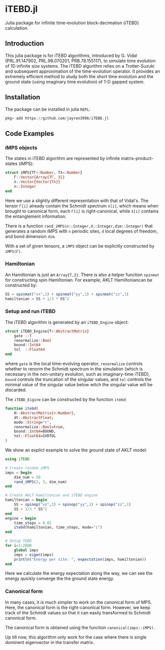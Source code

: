 # iTEBD.jl

Julia package for infinite time-evolution block-decimation (iTEBD) calculation.

## Introduction

This julia package is for iTEBD algorithms, introduced by G. Vidal (PRL.91.147902, PRL.98.070201, PRB.78.155117), to simulate time evolution of 1D infinite size systems. The iTEBD algorithm relies on a Trotter-Suzuki and subsequent approximation of the time-evolution operator. It provides an extremely efficient method to study both the short time evolution and the ground state (using imaginary time evolution) of 1-D gapped system.

## Installation

The package can be installed in julia ```REPL```:

```julia
pkg> add https://github.com/jayren3996/iTEBD.jl
```

## Code Examples

### iMPS objects

The states in iTEBD algorithm are represented by infinite matrix-product-states (iMPS):

```julia
struct iMPS{TΓ<:Number, Tλ<:Number}
    Γ::Vector{Array{TΓ, 3}}
    λ::Vector{Vector{Tλ}}
    n::Integer
end
```

Here we use a slightly different representation with that of Vidal's. The tensor ```Γ[i]``` already contain the Schmidt spectrum ```λ[i]```, which means when brought to canonical form, each ```Γ[i]``` is right-canonical, while ```λ[i]``` contains the entanglement information.

There is a function ```rand_iMPS(n::Integer,d::Integer,dim::Integer)``` that generates a random iMPS with ```n``` periodic sites, ```d``` local degrees of freedom, and bond dimension ```dim```.

With a set of given tensors, a ```iMPS``` object can be explicitly constructed by ```iMPS(Γ)```.

### Hamiltonian

An Hamiltonian is just an  ```Array{T,2}```. There is also a helper function ```spinmat``` for constructing spin Hamiltonian. For example, AKLT Hamiltoniancan be constructed by:

```julia
SS = spinmat("xx",1) + spinmat("yy",1) + spinmat("zz",1)
hamiltonian = SS + 1/3 * SS^2
```

### Setup and run iTEBD

The iTEBD algorithm is generated by an ```iTEBD_Engine``` object:

```julia
struct iTEBD_Engine{T<:AbstractMatrix}
    gate ::T
    renormalize::Bool
    bound::Int64
    tol  ::Float64
end
```

where ```gate``` is the local time-evolving operator, ```renormalize``` controls whether to renorm the Schmidt spectrum in the simulation (which is necessary in the non-unitary evolution, such as imaginary-time iTEBD), ```bound``` controls the truncation of the singular values, and ```tol``` controls the minimal value of the singular value below witch the singular value will be discarded.

The ```iTEBD_Eigine``` can be constructed by the function ```itebd```:

```julia
function itebd(
    H::AbstractMatrix{<:Number},
    dt::AbstractFloat;
    mode::String="r",
    renormalize::Bool=true,
    bound::Int64=BOUND,
    tol::Float64=SVDTOL
)
```

We show an explict example to solve the ground state of AKLT model:

```julia
using iTEBD

# Create random iMPS
imps = begin
    dim_num = 50
    rand_iMPS(2, 3, dim_num)
end

# Create AKLT Hamiltonian and iTEBD engine
hamiltonian = begin
    SS = spinop("xx",1) + spinop("yy",1) + spinop("zz",1)
    SS + 1/3 * SS^2
end 
engine = begin
    time_steps = 0.01
    itebd(hamiltonian, time_steps, mode="i")
end

# Setup TEBD
for i=1:2000
    global imps
    imps = eigen(imps)
    println("Energy per site: ", expectation(imps, hamiltonian))
end
```

Here we calculate the energy expectation along the way, we can see the energy quickly converge the the ground state energy.

### Canonical form

In many cases, it is much simpler to work on the canonical form of MPS. Here, the canonical form is the right-canonical form. However, we keep track of the Schmidt values so that it can easily transformed to Schmidt canonical form.

The canonical form is obtained using the function ```canonical(imps::iMPS)```.

Up till now, this algorithm only work for the case where there is single dominent eigenvector in the transfer matrix.
